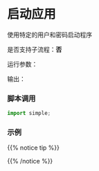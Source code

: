 # 启动应用 
使用特定的用户和密码启动程序


是否支持子流程：**否**

运行参数：



输出：



### 脚本调用

```python
import simple;

```

### 示例


{{% notice tip %}}

{{% /notice %}}
